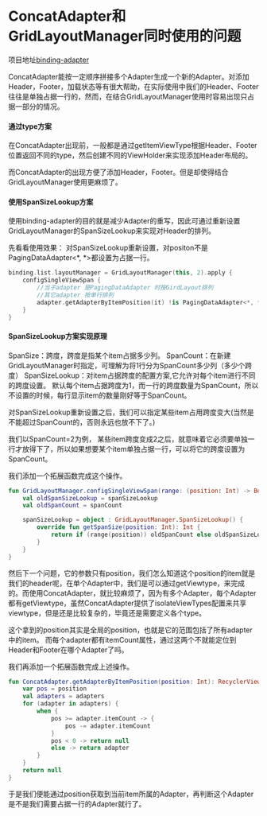 # ConcatAdapter和GridLayoutManager同时使用的问题

项目地址[binding-adapter](https://github.com/ve3344/binding-adapter)

ConcatAdapter能按一定顺序拼接多个Adapter生成一个新的Adapter。对添加Header，Footer，加载状态等有很大帮助，在实际使用中我们的Header、Footer往往是单独占据一行的，然而，在结合GridLayoutManager使用时容易出现只占据一部分的情况。

#### 通过type方案

在ConcatAdapter出现前，一般都是通过getItemViewType根据Header、Footer位置返回不同的type，然后创建不同的ViewHolder来实现添加Header布局的。

而ConcatAdapter的出现方便了添加Header，Footer。但是却使得结合GridLayoutManager使用更麻烦了。

#### 使用SpanSizeLookup方案
使用binding-adapter的目的就是减少Adapter的重写，因此可通过重新设置GridLayoutManager的SpanSizeLookup来实现对Header的排列。

先看看使用效果：
对SpanSizeLookup重新设置，对positon不是PagingDataAdapter<*, *>都设置为占据一行。
```kotlin
binding.list.layoutManager = GridLayoutManager(this, 2).apply {
    configSingleViewSpan {
        //当子adapter 是PagingDataAdapter 时按GirdLayout排列
        //其它adapter 按单行排列
        adapter.getAdapterByItemPosition(it) !is PagingDataAdapter<*, *>
    }
}
```

#### SpanSizeLookup方案实现原理
SpanSize：跨度，跨度是指某个item占据多少列。
SpanCount：在新建GridLayoutManager时指定，可理解为将1行分为SpanCount多少列（多少个跨度）
SpanSizeLookup：对item占据跨度的配置方案,它允许对每个item进行不同的跨度设置。
默认每个item占据跨度为1，而一行的跨度数量为SpanCount，所以不设置的时候，每行显示item的数量刚好等于SpanCount。


对SpanSizeLookup重新设置之后，我们可以指定某些item占用跨度变大(当然是不能超过SpanCount的，否则永远也放不下了。)

我们以SpanCount=2为例，
某些item跨度变成2之后，就意味着它必须要单独一行才放得下了，所以如果想要某个item单独占据一行，可以将它的跨度设置为SpanCount。

我们添加一个拓展函数完成这个操作。

```kotlin
fun GridLayoutManager.configSingleViewSpan(range: (position: Int) -> Boolean) {
    val oldSpanSizeLookup = spanSizeLookup
    val oldSpanCount = spanCount

    spanSizeLookup = object : GridLayoutManager.SpanSizeLookup() {
        override fun getSpanSize(position: Int): Int {
            return if (range(position)) oldSpanCount else oldSpanSizeLookup.getSpanSize(position)
        }
    }
}

```
然后下一个问题，它的参数只有position，我们怎么知道这个position的item就是我们的header呢，在单个Adapter中，我们是可以通过getViewtype，来完成的。而使用ConcatAdapter，就比较麻烦了，因为有多个Adapter，每个Adapter都有getViewtype，虽然ConcatAdapter提供了isolateViewTypes配置来共享viewtype，但是还是比较复杂的，毕竟还是需要定义各个type。

这个拿到的position其实是全局的position，也就是它的范围包括了所有adapter中的item。
而每个adapter都有itemCount属性，通过这两个不就能定位到Header和Footer在哪个Adapter了吗。

我们再添加一个拓展函数完成上述操作。
```kotlin
fun ConcatAdapter.getAdapterByItemPosition(position: Int): RecyclerView.Adapter<out RecyclerView.ViewHolder>? {
    var pos = position
    val adapters = adapters
    for (adapter in adapters) {
        when {
            pos >= adapter.itemCount -> {
                pos -= adapter.itemCount
            }
            pos < 0 -> return null
            else -> return adapter
        }
    }
    return null
}
```

于是我们便能通过position获取到当前item所属的Adapter，再判断这个Adapter是不是我们需要占据一行的Adapter就行了。

